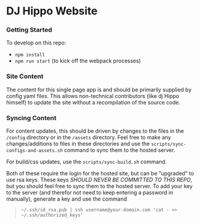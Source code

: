 # DJ Hippo Website
### Getting Started
To develop on this repo:
- `npm install`
- `npm run start` (to kick off the webpack processes)

### Site Content
The content for this single page app is and should be primarily supplied by config yaml files. This allows non-technical contributors (like dj Hippo himself) to update the site without a recompilation of the source code.

### Syncing Content
For content updates, this should be driven by changes to the files in the `/config` directory or in the `/assets` directory. Feel free to make any changes/additions to files in these directories and use the `scripts/sync-configs-and-assets.sh` command to sync them to the hosted server.

For build/css updates, use the `scripts/sync-build.sh` command.

Both of these require the login for the hosted site, but can be "upgraded" to use rsa keys. These keys *SHOULD NEVER BE COMMITTED TO THIS REPO*, but you should feel free to sync them to the hosted server. To add your key to the server (and therefor not need to keep entering a password in manually), generate a key and use the command
>`~/.ssh/id_rsa.pub | ssh username@your-domain.com 'cat - >> ~/.ssh/authorized_keys'`
